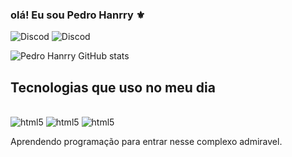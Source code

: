 ### olá! Eu sou Pedro Hanrry ⚜️
![Discod](https://img.shields.io/badge/Discord-7289DA?style=for-the-badge&logo=discord&logoColor=white)
![Discod](https://img.shields.io/badge/Instagram-E4405F?style=for-the-badge&logo=instagram&logoColor=white)

![Pedro Hanrry GitHub stats](https://github-readme-stats.vercel.app/api?username=PedroHanrry&show_icons=true&theme=dark)

## Tecnologias que uso no meu dia

 <div style="display: inline-block;"><br>
        <img aling="center" alt="html5" src="https://img.shields.io/badge/HTML5-E34F26?style=for-the-badge&logo=html5&logoColor=white" alt="">
        <img aling="center" alt="html5" src=https://img.shields.io/badge/CSS3-1572B6?style=for-the-badge&logo=css3&logoColor=white alt="">
        <img aling="center" alt="html5" src=https://img.shields.io/badge/JavaScript-F7DF1E?style=for-the-badge&logo=javascript&logoColor=black alt="">
 </div><br>

 Aprendendo programação para entrar nesse complexo admiravel.
